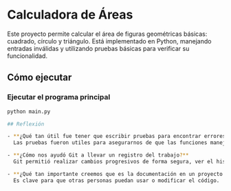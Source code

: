 # Calculadora de Áreas

Este proyecto permite calcular el área de figuras geométricas básicas: cuadrado, círculo y triángulo. Está implementado en Python, manejando entradas inválidas y utilizando pruebas básicas para verificar su funcionalidad.

## Cómo ejecutar

### Ejecutar el programa principal
```bash
python main.py

## Reflexión

- **¿Qué tan útil fue tener que escribir pruebas para encontrar errores?**  
  Las pruebas fueron utiles para asegurarnos de que las funciones manejaran casos inválidos correctamente y que los cálculos fueran precisos.

- **¿Cómo nos ayudó Git a llevar un registro del trabajo?**  
  Git permitió realizar cambios progresivos de forma segura, ver el historial de ediciones y trabajar ordenadamente.

- **¿Qué tan importante creemos que es la documentación en un proyecto real?**  
  Es clave para que otras personas puedan usar o modificar el código.
